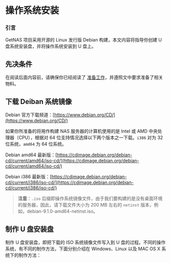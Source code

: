 # 操作系统安装

### 引言

GetNAS 项目采用开源的 Linux 发行版 Debian 构建，本文内容将指导你创建 U 盘系统安装盘，并将操作系统安装到 U 盘上。

## 先决条件

在阅读后面内容前，请确保你已经阅读了 [准备工作](preparation.md)，并遵照文中要求准备了相关物料。

## 下载 Deiban 系统镜像

Debian 官方下载频道：[https://www.debian.org/CD/](https://www.debian.org/CD/)

如果你所准备的将用作构建 NAS 服务器的计算机使用的是 Intel 或 AMD 中央处理器（CPU），根据对 64 位支持情况选择以下两个版本之一下载。`i386` 对为 32 位系统，`amd64` 为 64 位系统。

Debian amd64 最新版：[https://cdimage.debian.org/debian-cd/current/amd64/iso-cd/](https://cdimage.debian.org/debian-cd/current/amd64/iso-cd/)

Debian i386 最新版：[https://cdimage.debian.org/debian-cd/current/i386/iso-cd/](https://cdimage.debian.org/debian-cd/current/i386/iso-cd/)

> **注意**：`.iso` 后缀即操作系统镜像文件，由于我们要构建的是没有桌面环境的服务器，因此，请下载文件大小为 200 MB 左右的 `netinst` 版本，例如，debian-9.1.0-amd64-netinst.iso。


## 制作 U 盘安装盘

制作 U 盘安装盘，即把下载的 ISO 系统镜像文件写入到 U 盘的过程。不同的操作系统，有不同的制作方法，下面分别介绍在 Windows、Linux 以及 MAC OS X 系统下的制作方法：